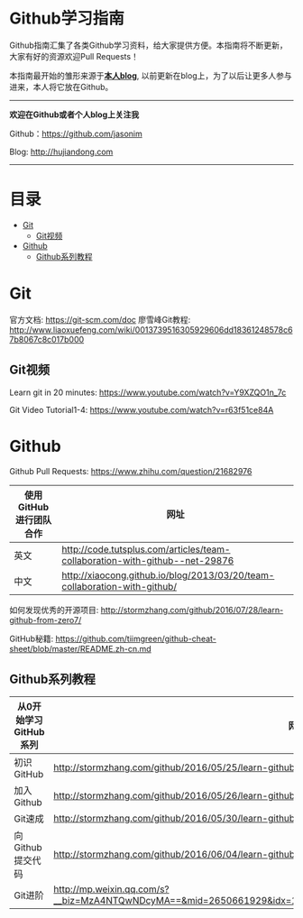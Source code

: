 # Github学习指南
Github指南汇集了各类Github学习资料，给大家提供方便。本指南将不断更新，大家有好的资源欢迎Pull Requests！

本指南最开始的雏形来源于[**本人blog**](http://hujiandong.com), 以前更新在blog上，为了以后让更多人参与进来，本人将它放在Github。

------
**欢迎在Github或者个人blog上关注我**

Github：<https://github.com/jasonim>

Blog: <http://hujiandong.com>

------
# 目录
- [Git](#sec-1)
  - [Git视频](#sec-1-1)
- [Github](#sec-2)
  - [Github系列教程](#sec-2-1)

# Git
官方文档: <https://git-scm.com/doc>
廖雪峰Git教程: <http://www.liaoxuefeng.com/wiki/0013739516305929606dd18361248578c67b8067c8c017b000>
## Git视频
Learn git in 20 minutes: <https://www.youtube.com/watch?v=Y9XZQO1n_7c>

Git Video Tutorial1-4: <https://www.youtube.com/watch?v=r63f51ce84A>

# Github
Github Pull Requests: <https://www.zhihu.com/question/21682976>

|使用GitHub进行团队合作|网址|
|------|-----|
|英文| <http://code.tutsplus.com/articles/team-collaboration-with-github--net-29876>|
|中文| <http://xiaocong.github.io/blog/2013/03/20/team-collaboration-with-github/>|

如何发现优秀的开源项目: <http://stormzhang.com/github/2016/07/28/learn-github-from-zero7/>

GitHub秘籍: <https://github.com/tiimgreen/github-cheat-sheet/blob/master/README.zh-cn.md>

## Github系列教程
|从0开始学习 GitHub 系列|网站|
|----|---|
|初识 GitHub|<http://stormzhang.com/github/2016/05/25/learn-github-from-zero1/>|
|加入Github|<http://stormzhang.com/github/2016/05/26/learn-github-from-zero2/>|
|Git速成|<http://stormzhang.com/github/2016/05/30/learn-github-from-zero3/>|
|向Github提交代码|<http://stormzhang.com/github/2016/06/04/learn-github-from-zero4/>|
|Git进阶|<http://mp.weixin.qq.com/s?__biz=MzA4NTQwNDcyMA==&mid=2650661929&idx=1&sn=69e00516a30723c5a20af3c7a84173a4&scene=0>|
